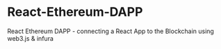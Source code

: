 # React-Ethereum-DAPP
React Ethereum DAPP - connecting  a React App to the Blockchain using web3.js &amp; infura
